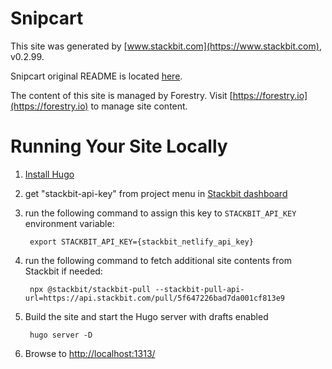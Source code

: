 # Snipcart

This site was generated by [www.stackbit.com](https://www.stackbit.com), v0.2.99.

Snipcart original README is located [here](./README.theme.md).

The content of this site is managed by Forestry. Visit [https://forestry.io](https://forestry.io) to manage site content.

# Running Your Site Locally

1. [Install Hugo](https://gohugo.io/getting-started/quick-start/#step-1-install-hugo)

1. get "stackbit-api-key" from project menu in [Stackbit dashboard](https://app.stackbit.com/dashboard)

1. run the following command to assign this key to `STACKBIT_API_KEY` environment variable:

        export STACKBIT_API_KEY={stackbit_netlify_api_key}

1. run the following command to fetch additional site contents from Stackbit if needed:

        npx @stackbit/stackbit-pull --stackbit-pull-api-url=https://api.stackbit.com/pull/5f647226bad7da001cf813e9

1. Build the site and start the Hugo server with drafts enabled

        hugo server -D

1. Browse to [http://localhost:1313/](http://localhost:1313/)
